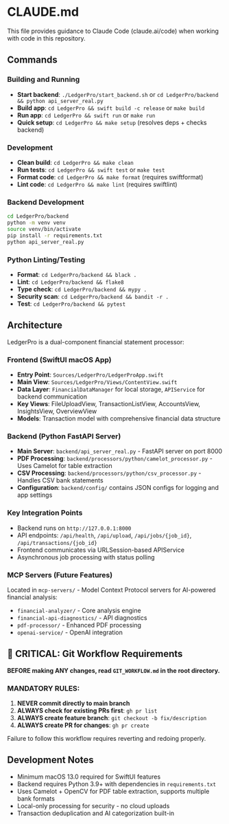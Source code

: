 # CLAUDE.md

This file provides guidance to Claude Code (claude.ai/code) when working with code in this repository.

## Commands

### Building and Running
- **Start backend**: `./LedgerPro/start_backend.sh` or `cd LedgerPro/backend && python api_server_real.py`
- **Build app**: `cd LedgerPro && swift build -c release` or `make build`
- **Run app**: `cd LedgerPro && swift run` or `make run`
- **Quick setup**: `cd LedgerPro && make setup` (resolves deps + checks backend)

### Development
- **Clean build**: `cd LedgerPro && make clean`
- **Run tests**: `cd LedgerPro && swift test` or `make test`
- **Format code**: `cd LedgerPro && make format` (requires swiftformat)
- **Lint code**: `cd LedgerPro && make lint` (requires swiftlint)

### Backend Development
```bash
cd LedgerPro/backend
python -m venv venv
source venv/bin/activate
pip install -r requirements.txt
python api_server_real.py
```

### Python Linting/Testing
- **Format**: `cd LedgerPro/backend && black .`
- **Lint**: `cd LedgerPro/backend && flake8`
- **Type check**: `cd LedgerPro/backend && mypy .`
- **Security scan**: `cd LedgerPro/backend && bandit -r .`
- **Test**: `cd LedgerPro/backend && pytest`

## Architecture

LedgerPro is a dual-component financial statement processor:

### Frontend (SwiftUI macOS App)
- **Entry Point**: `Sources/LedgerPro/LedgerProApp.swift`
- **Main View**: `Sources/LedgerPro/Views/ContentView.swift`
- **Data Layer**: `FinancialDataManager` for local storage, `APIService` for backend communication
- **Key Views**: FileUploadView, TransactionListView, AccountsView, InsightsView, OverviewView
- **Models**: Transaction model with comprehensive financial data structure

### Backend (Python FastAPI Server)
- **Main Server**: `backend/api_server_real.py` - FastAPI server on port 8000
- **PDF Processing**: `backend/processors/python/camelot_processor.py` - Uses Camelot for table extraction
- **CSV Processing**: `backend/processors/python/csv_processor.py` - Handles CSV bank statements
- **Configuration**: `backend/config/` contains JSON configs for logging and app settings

### Key Integration Points
- Backend runs on `http://127.0.0.1:8000`
- API endpoints: `/api/health`, `/api/upload`, `/api/jobs/{job_id}`, `/api/transactions/{job_id}`
- Frontend communicates via URLSession-based APIService
- Asynchronous job processing with status polling

### MCP Servers (Future Features)
Located in `mcp-servers/` - Model Context Protocol servers for AI-powered financial analysis:
- `financial-analyzer/` - Core analysis engine
- `financial-api-diagnostics/` - API diagnostics
- `pdf-processor/` - Enhanced PDF processing
- `openai-service/` - OpenAI integration

## 🚨 CRITICAL: Git Workflow Requirements

**BEFORE making ANY changes, read `GIT_WORKFLOW.md` in the root directory.**

### MANDATORY RULES:
1. **NEVER commit directly to main branch**
2. **ALWAYS check for existing PRs first**: `gh pr list`
3. **ALWAYS create feature branch**: `git checkout -b fix/description`
4. **ALWAYS create PR for changes**: `gh pr create`

Failure to follow this workflow requires reverting and redoing properly.

## Development Notes

- Minimum macOS 13.0 required for SwiftUI features
- Backend requires Python 3.9+ with dependencies in `requirements.txt`
- Uses Camelot + OpenCV for PDF table extraction, supports multiple bank formats
- Local-only processing for security - no cloud uploads
- Transaction deduplication and AI categorization built-in